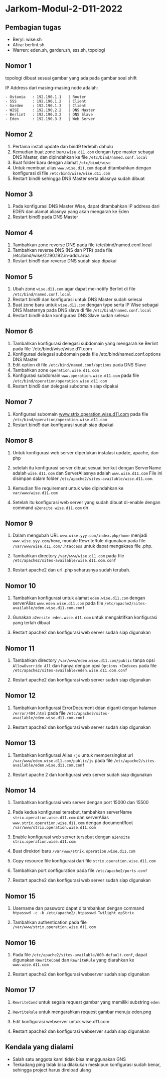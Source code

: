 # Jarkom-Modul-2-D11-2022

## Pembagian tugas
- Beryl: wise.sh
- Afira: berlint.sh
- Warren: eden.sh, garden.sh, sss.sh, topologi

## Nomor 1

topologi dibuat sesuai gambar yang ada pada gambar soal shift

IP Address dari masing-masing node adalah:

    - Ostania	: 192.190.1.1	| Router
    - SSS		: 192.190.1.2	| Client
    - Garden	: 192.190.1.3	| Client
    - WISE		: 192.190.2.2	| DNS Master
    - Berlint	: 192.190.3.2	| DNS Slave
    - Eden		: 192.190.3.3	| Web Server

## Nomor 2

1. Pertama install update dan bind9 terlebih dahulu
2. Kemudian buat zone baru `wise.d11.com` dengan type master sebagai DNS Master, dan dipindahkan ke file `/etc/bind/named.conf.local`
3. Buat folder baru dengan alamat `/etc/bind/wise`
4. Untuk membuat alias `www.wise.d11.com` dapat ditambahkan dengan konfigurasi di file `/etc/bind/wise/wise.d11.com`
5. Restart bind9 sehingga DNS Master serta aliasnya sudah dibuat

## Nomor 3

1. Pada konfigurasi DNS Master Wise, dapat ditambahkan IP address dari EDEN dan alamat aliasnya yang akan mengarah ke Eden
2. Restart bind9 pada DNS Master

## Nomor 4

1. Tambahkan zone reverse DNS pada file /etc/bind/named.conf.local
2. Tambahkan reverse DNS (NS dan PTR) pada file /etc/bind/wise/2.190.192.in-addr.arpa
3. Restart bind9 dan reverse DNS sudah siap dipakai

## Nomor 5

1. Ubah zone `wise.d11.com` agar dapat me-notify Berlint di file `/etc/bind/named.conf.local`
2. Restart bind9 dan konfigurasi untuk DNS Master sudah selesai
3. Buat zone baru untuk `wise.d11.com` dengan type serta IP Wise sebagai DNS Masternya pada DNS slave di file `/etc/bind/named.conf.local`
4. Restart bind9 ddan konfigurasi DNS Slave sudah selesai

## Nomor 6

1. Tambahkan konfigurasi delegasi subdomain yang mengarah ke Berlint pada file `/etc/bind/wise/wise.d11.com
2. Konfigurasi delegasi subdomain pada file /etc/bind/named.conf.options DNS Master
3. Edit option di file `/etc/bind/named.conf/options` pada DNS Slave
4. Tambahkan zone `operation.wise.d11.com`
5. Konfigurasi subdomain `www.operation.wise.d11.com` pada file `/etc/bind/operation/operation.wise.d11.com`
6. Restart bind9 dan delegasi subdomain siap dipakai

## Nomor 7

1. Konfigurasi subomain www.strix.operation.wise.d11.com pada file `/etc/bind/operation/operation.wise.d11.com`
2. Restart bind9 dan konfigurasi sudah siap dipakai

## Nomor 8

1. Untuk konfigurasi web server diperlukan instalasi update, apache, dan php

2. setelah itu konfigurasi server dibuat sesuai berikut dengan ServerName adalah `wise.d11.com` dan ServerAliasnya adalah `www.wise.d11.com` File ini disimpan dalam folder `/etc/apache2/sites-available/wise.d11.com`.

3. Kemudian file requirement untuk wise dipindahkan ke `var/www/wise.d11.com`

4. Setelah itu konfigurasi web server yang sudah dibuat di-enable dengan command `a2ensite wise.d11.com` dn

## Nomor 9

1. Dalam mengubah URL `www.wise.yyy.com/index.php/home` menjadi `www.wise.yyy.com/home`, module RewriteRule digunakan pada file `/var/www/wise.d11.com/.htaccess` untuk dapat mengakses file .php.

2. Tambahkan directory `/var/www/wise.d11.com` pada file `/etc/apache2/sites-available/wise.d11.com.conf`

3. Restart apache2 dan url .php seharusnya sudah terubah.

## Nomor 10

1. Tambahkan konfigurasi untuk alamat `eden.wise.d11.com` dengan serverAlias `www.eden.wise.d11.com` pada file `/etc/apache2/sites-available/eden.wise.d11.com.conf`

2. Gunakan `a2ensite eden.wise.d11.com` untuk mengaktifkan konfigurasi yang terlah dibuat

3. Restart apache2 dan konfigurasi web server sudah siap digunakan

## Nomor 11

1. Tambahkan directory `/var/www/eden.wise.d11.com/public` tanpa opsi `AllowOverride All` dan hanya dengan opsi `Options +Indexes` pada file `/etc/apache2/sites-available/eden.wise.d11.com.conf`

2. Restart apache2 dan konfigurasi web server sudah siap digunakan

## Nomor 12

1. Tambahkan konfigurasi ErrorDocument ddan diganti dengan halaman `/error/404.html` pada file `/etc/apache2/sites-available/eden.wise.d11.com.conf`

2. Restart apache2 dan konfigurasi web server sudah siap digunakan

## Nomor 13

1. Tambahkan konfigurasi Alias `/js` untuk mempersingkat url `/var/www/eden.wise.d11.com/public/js` pada file `/etc/apache2/sites-available/eden.wise.d11.com.conf`

2. Restart apache 2 dan konfigurasi web server sudah siap digunakan

## Nomor 14

1. Tambahkan konfigurasi web server dengan port 15000 dan 15500

2. Pada kedua konfigurasi tersebut, tambahkan serverName `strix.operation.wise.d11.com` dan serverAlias `www.strix.operation.wise.d11.com` dengan documentRoot `/var/www/strix.operation.wise.d11.com`

3. Enable konfigurasi web server tersebut dengan `a2ensite strix.operation.wise.d11.com`

4. Buat direktori baru `/var/www/strix.operation.wise.d11.com`

5. Copy resource file konfigurasi dari file `strix.operation.wise.d11.com`

6. Tambahkan port configuration pada file `/etc/apache2/ports.conf`

7. Restart apache2 dan konfigurasi web server sudah siap digunakan

## Nomor 15

1. Username dan password dapat ditambahkan dengan command `htpasswd -c -b /etc/apache2/.htpasswd Twilight opStrix`

2. Tambahkan authentication pada file `/var/www/strix.operation.wise.d11.com`

## Nomor 16

1. Pada file `/etc/apache2/sites-available/000-default.conf`, dapat digunakan `RewriteCond` dan `RewriteRule` yang diarahkan ke `www.wise.d11.com`

2. Restart apache2 dan konfigurasi webserver sudah siap digunakan

## Nomor 17

1. `RewriteCond` untuk segala request gambar yang memiliki substring `eden`

2. `RewriteRule` untuk mengarahkan request gambar menuju eden.png

3. Edit konfigurasi webserver untuk wise.d11.com

4. Restart apache2 dan konfigurasi webserver sudah siap digunakan

## Kendala yang dialami
- Salah satu anggota kami tidak bisa menggunakan GNS 
- Terkadang ping tidak bisa dilakukan meskipun konfigurasi sudah benar, sehingga project harus direload ulang
